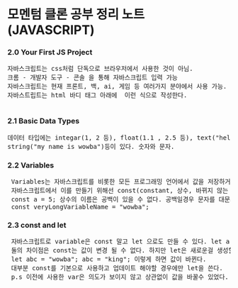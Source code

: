 # 모멘텀 클론 공부 정리 노트 (JAVASCRIPT)

### 2.0 Your First JS Project

<pre>
자바스크립트는 css처럼 단독으로 브라우저에서 사용한 것이 아님.
크롬 - 개발자 도구 - 콘솔 을 통해 자바스크립트 입력 가능
자바스크립트는 현재 프론트, 백, ai, 게임 등 여러가지 분야에서 사용 가능.   
자바스트립트는 html 바디 태그 아래에 <script src="ㅁㅁㅁ.js"></script> 이런 식으로 작성한다.
</pre>

### 2.1 Basic Data Types

<pre>
데이터 타입에는 integar(1, 2 등), float(1.1 , 2.5 등), text("hello"),   
string("my name is wowba")등이 있다. 숫자와 문자.
</pre>

### 2.2 Variables

<pre>
 Variables는 자바스크립트를 비롯한 모든 프로그래밍 언어에서 값을 저장하거나 유지하는 역할을 한다.   
 자바스크립트에서 이를 만들기 위해선 const(constant, 상수, 바뀌지 않는 값)를 사용한다.
 const a = 5; 상수의 이름은 공백이 있을 수 없다. 공백일경우 문자를 대문자로 바꾼다   
 const veryLongVariableName = "wowba";
</pre>

### 2.3 const and let

 <pre>
 자바스크립트로 variable은 const 말고 let 으로도 만들 수 있다. let a = 5;
 둘의 차이점은 const는 값이 변경 될 수 없다. 하지만 let은 새로운걸 생성할 수 있다.
 let abc = "wowba"; abc = "king"; 이렇게 하면 값이 바뀐다.   
 대부분 const를 기본으로 사용하고 업데이트 해야할 경우에만 let을 쓴다. 
 p.s 이전에 사용한 var은 의도가 보이지 않고 상관없이 값을 바꿀수 있었다.
 </pre>
